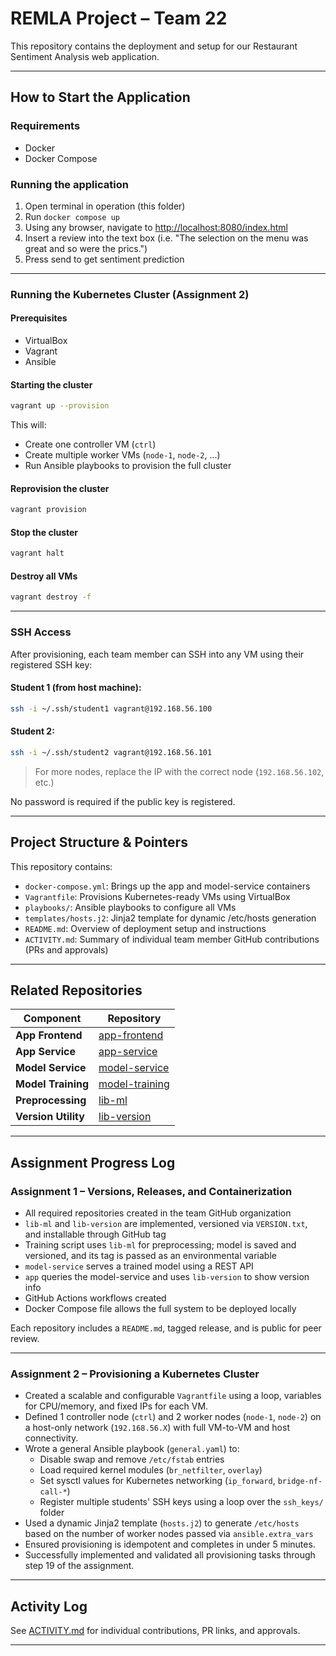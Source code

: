 # REMLA Project – Team 22

This repository contains the deployment and setup for our Restaurant Sentiment Analysis web application.

---

##  How to Start the Application

### Requirements
- Docker
- Docker Compose

### Running the application

1. Open terminal in operation (this folder)
2. Run `docker compose up`
3. Using any browser, navigate to [http://localhost:8080/index.html](http://localhost:8080/index.html)
4. Insert a review into the text box (i.e. "The selection on the menu was great and so were the prics.")
5. Press send to get sentiment prediction

---

###  Running the Kubernetes Cluster (Assignment 2)

#### Prerequisites
- VirtualBox
- Vagrant
- Ansible

#### Starting the cluster

```bash
vagrant up --provision
```

This will:
- Create one controller VM (`ctrl`)
- Create multiple worker VMs (`node-1`, `node-2`, ...)
- Run Ansible playbooks to provision the full cluster

#### Reprovision the cluster

```bash
vagrant provision
```

#### Stop the cluster

```bash
vagrant halt
```

#### Destroy all VMs

```bash
vagrant destroy -f
```

---

###  SSH Access

After provisioning, each team member can SSH into any VM using their registered SSH key:

#### Student 1 (from host machine):

```bash
ssh -i ~/.ssh/student1 vagrant@192.168.56.100
```

#### Student 2:

```bash
ssh -i ~/.ssh/student2 vagrant@192.168.56.101
```

> For more nodes, replace the IP with the correct node (`192.168.56.102`, etc.)

 No password is required if the public key is registered.

---


##  Project Structure & Pointers

This repository contains:

- `docker-compose.yml`: Brings up the app and model-service containers
- `Vagrantfile`: Provisions Kubernetes-ready VMs using VirtualBox
- `playbooks/`: Ansible playbooks to configure all VMs
- `templates/hosts.j2`: Jinja2 template for dynamic /etc/hosts generation
- `README.md`: Overview of deployment setup and instructions
- `ACTIVITY.md`: Summary of individual team member GitHub contributions (PRs and approvals)

---

##  Related Repositories

| Component          | Repository                                                             |
|--------------------|------------------------------------------------------------------------|
| **App Frontend**            | [app-frontend](https://github.com/remla25-team22/app-frontend)                          |
| **App Service**            | [app-service](https://github.com/remla25-team22/app-service)                          |
| **Model Service**  | [model-service](https://github.com/remla25-team22/model-service)      |
| **Model Training** | [model-training](https://github.com/remla25-team22/model-training)    |
| **Preprocessing**  | [lib-ml](https://github.com/remla25-team22/lib-ml)                    |
| **Version Utility**| [lib-version](https://github.com/remla25-team22/lib-version)          |

---

## Assignment Progress Log

### Assignment 1 – Versions, Releases, and Containerization

- All required repositories created in the team GitHub organization
- `lib-ml` and `lib-version` are implemented, versioned via `VERSION.txt`, and installable through GitHub tag
- Training script uses `lib-ml` for preprocessing; model is saved and versioned, and its tag is passed as an environmental variable
- `model-service` serves a trained model using a REST API
- `app` queries the model-service and uses `lib-version` to show version info
- GitHub Actions workflows created
- Docker Compose file allows the full system to be deployed locally

Each repository includes a `README.md`, tagged release, and is public for peer review.

---

### Assignment 2 – Provisioning a Kubernetes Cluster

- Created a scalable and configurable `Vagrantfile` using a loop, variables for CPU/memory, and fixed IPs for each VM.
- Defined 1 controller node (`ctrl`) and 2 worker nodes (`node-1`, `node-2`) on a host-only network (`192.168.56.X`) with full VM-to-VM and host connectivity.
- Wrote a general Ansible playbook (`general.yaml`) to:
  - Disable swap and remove `/etc/fstab` entries
  - Load required kernel modules (`br_netfilter`, `overlay`)
  - Set sysctl values for Kubernetes networking (`ip_forward`, `bridge-nf-call-*`)
  - Register multiple students' SSH keys using a loop over the `ssh_keys/` folder
- Used a dynamic Jinja2 template (`hosts.j2`) to generate `/etc/hosts` based on the number of worker nodes passed via `ansible.extra_vars`
- Ensured provisioning is idempotent and completes in under 5 minutes.
- Successfully implemented and validated all provisioning tasks through step 19 of the assignment.
---

##  Activity Log

See [ACTIVITY.md](./ACTIVITY.md) for individual contributions, PR links, and approvals.


---

